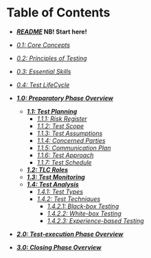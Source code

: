 # Table of Contents

* ***[README](/README.md)* NB! Start here!**
* *[0.1: Core Concepts](/0/1.Core_Concepts.md)*
* *[0.2: Principles of Testing](/0/2.Principles_of_Testing.md)*
* *[0.3: Essential Skills](/0/3.Essential_Skills.md)*
* *[0.4: Test LifeCycle](/0/4.Test_LifeCycle.md)*

* ***[1.0: Preparatory Phase Overview](/1/0.Preparatory_Phase_Overview.md)***
  * ***[1.1: Test Planning](/1/1.Test_Planning.md)***
    * *[1.1.1: Risk Register](/1/1/1.Risk_Register.md)*
    * *[1.1.2: Test Scope](/1/1/2.Test_Scope.md)*
    * *[1.1.3: Test Assumptions](/1/1/3.Test_Assumptions.md)*
    * *[1.1.4: Concerned Parties](/1/1/4.Concerned_Parties.md)*
    * *[1.1.5: Communication Plan](/1/1/5.Communication_Plan.md)*
    * *[1.1.6: Test Approach](/1/1/6.Test_Approach.md)*
    * *[1.1.7: Test Schedule](/1/1/7.Test_Schedule.md)*
  * ***[1.2: TLC Roles](/1/2.TLC_Roles.md)***
  * ***[1.3: Test Monitoring](/1/3.Test_Monitoring.md)***
  * ***[1.4: Test Analysis](/1/4.Test_Analysis.md)***
    * *[ 1.4.1: Test Types](/1/4/1.Test_Types.md)*
    * *[ 1.4.2: Test Techniques](/1/4/2.Test_Techniques.md)*
      * *[ 1.4.2.1: Black-box Testing](/1/4/2/1.Black_Box_Testing.md)*
      * *[ 1.4.2.2: White-box Testing](/1/4/2/2.White_Box_Testing.md)*
      * *[ 1.4.2.3: Experience-based Testing](/1/4/2/3.Experience_Based_Testing.md)*

* ***[2.0: Test-execution Phase Overview](/2/0.Test-execution_Phase_Overview.md)***


* ***[3.0: Closing Phase Overview](/3/0.Closing_Phase_Overview.md)***